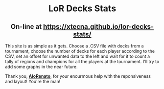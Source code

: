 <h1 align="center">LoR Decks Stats</h1>

<h2 align="center">On-line at <a href="https://xtecna.github.io/lor-decks-stats/">https://xtecna.github.io/lor-decks-stats/</a></h2>

This site is as simple as it gets. Choose a .CSV file with decks from a tournament, choose the number of decks for each player according to the CSV, set an offset for unwanted data to the left and wait for it to count a tally of regions and champions for all the players at the tournament. I'll try to add some graphs in the near future.

Thank you, <strong><a href="https://github.com/renatocesarramos">AloRenato</a></strong>, for your enourmous help with the reponsiveness and layout! You're the man!
